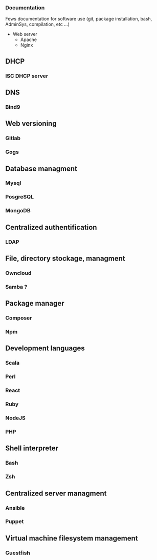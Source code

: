 ### Documentation
Fews documentation for software use (git, package installation, bash, AdminSys, compilation, etc ...)

* Web server
  - Apache
  - Nginx

## DHCP
### ISC DHCP server

## DNS
### Bind9

## Web versioning
### Gitlab
### Gogs

## Database managment
### Mysql
### PosgreSQL
### MongoDB

## Centralized authentification
### LDAP

## File, directory stockage, managment
### Owncloud
### Samba ?

## Package manager
### Composer
### Npm

## Development languages
### Scala
### Perl
### React
### Ruby
### NodeJS
### PHP

## Shell interpreter
### Bash
### Zsh

## Centralized server managment
### Ansible
### Puppet

## Virtual machine filesystem management
### Guestfish
